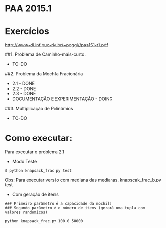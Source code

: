 # PAA 2015.1

# Exercícios

http://www-di.inf.puc-rio.br/~poggi//paa151-t1.pdf

##1. Problema de Caminho-mais-curto.
- TO-DO

##2. Problema da Mochila Fracionária
- 2.1 - DONE
- 2.2 - DONE
- 2.3 - DONE
- DOCUMENTAÇÃO E EXPERIMENTAÇÃO - DOING

##3. Multiplicação de Polinômios
- TO-DO

# Como executar:

Para executar o problema 2.1

- Modo Teste

```
$ python knapsack_frac.py test
```

Obs: Para executar versão com mediana das medianas, knapscak_frac_b.py test

- Com geração de items

```
### Primeiro parâmetro é a capacidade da mochila
### Segundo parâmetro é o número de items (gerará uma tupla com valores randomicos)

python knapsack_frac.py 100.0 50000
```

